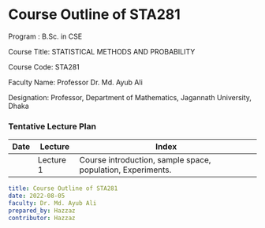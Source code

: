 # Course Outline of STA281

Program : B\.Sc. in CSE

Course Title: STATISTICAL METHODS AND PROBABILITY

Course Code: STA281


Faculty Name: Professor Dr. Md. Ayub Ali

Designation: Professor, Department of Mathematics, Jagannath University, Dhaka


### Tentative Lecture Plan

| Date | Lecture | Index |
|--|--|--|
|| Lecture 1 | Course introduction, sample space, population, Experiments.|


```yaml
title: Course Outline of STA281
date: 2022-08-05
faculty: Dr. Md. Ayub Ali
prepared_by: Hazzaz
contributor: Hazzaz
```
